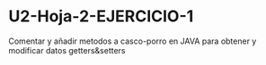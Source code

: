 # U2-Hoja-2-EJERCICIO-1
Comentar y añadir metodos a casco-porro en JAVA para obtener y modificar datos getters&amp;setters

